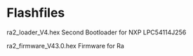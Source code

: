 # Flashfiles

ra2_loader_V4.hex
Second Bootloader for NXP LPC54114J256

ra2_firmware_V43.0.hex 
Firmware for Ra
